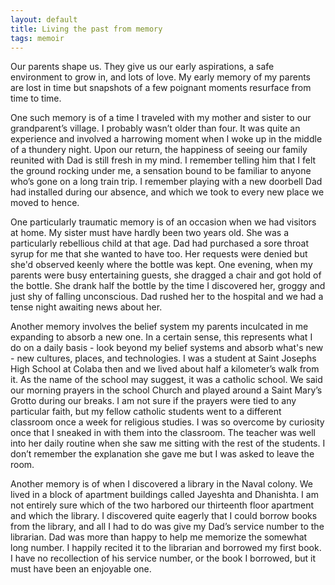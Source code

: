 ```yaml
---
layout: default
title: Living the past from memory
tags: memoir
---
```


Our parents shape us. They give us our early aspirations, a safe environment to grow in, and lots of love. My early memory of my parents are lost in time but snapshots of a few poignant moments resurface from time to time.

One such memory is of a time I traveled with my mother and sister to our grandparent’s village. I probably wasn’t older than four. It was quite an experience and involved a harrowing moment when I woke up in the middle of a thundery night. Upon our return, the happiness of seeing our family reunited with Dad is still fresh in my mind. I remember telling him that I felt the ground rocking under me, a sensation bound to be familiar to anyone who’s gone on a long train trip. I remember playing with a new doorbell Dad had installed during our absence, and which we took to every new place we moved to hence.

One particularly traumatic memory is of an occasion when we had visitors at home. My sister must have hardly been two years old. She was a particularly rebellious child at that age. Dad had purchased a sore throat syrup for me that she wanted to have too. Her requests were denied but she'd observed keenly where the bottle was kept. One evening, when my parents were busy entertaining guests, she dragged a chair and got hold of the bottle. She drank half the bottle by the time I discovered her, groggy and just shy of falling unconscious. Dad rushed her to the hospital and we had a tense night awaiting news about her.

Another memory involves the belief system my parents inculcated in me expanding to absorb a new one. In a certain sense, this represents what I do on a daily basis - look beyond my belief systems and absorb what's new - new cultures, places, and technologies. I was a student at Saint Josephs High School at Colaba then and we lived about half a kilometer’s walk from it. As the name of the school may suggest, it was a catholic school. We said our morning prayers in the school Church and played around a Saint Mary’s Grotto during our breaks. I am not sure if the prayers were tied to any particular faith, but my fellow catholic students went to a different classroom once a week for religious studies. I was so overcome by curiosity once that I sneaked in with them into the classroom. The teacher was well into her daily routine when she saw me sitting with the rest of the students. I don’t remember the explanation she gave me but I was asked to leave the room.

Another memory is of when I discovered a library in the Naval colony. We lived in a block of apartment buildings called Jayeshta and Dhanishta. I am not entirely sure which of the two harbored our thirteenth floor apartment and which the library. I discovered quite eagerly that I could borrow books from the library, and all I had to do was give my Dad’s service number to the librarian. Dad was more than happy to help me memorize the somewhat long number. I happily recited it to the librarian and borrowed my first book. I have no recollection of his service number, or the book I borrowed, but it must have been an enjoyable one.